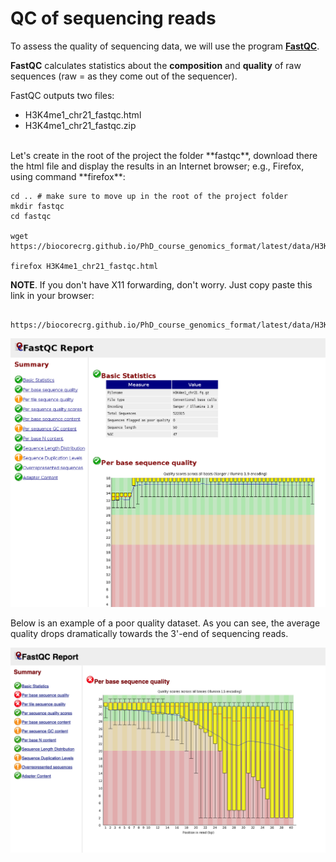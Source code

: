# QC of sequencing reads

To assess the quality of sequencing data, we will use the program [**FastQC**](https://www.bioinformatics.babraham.ac.uk/projects/fastqc/).

**FastQC** calculates statistics about the **composition** and **quality** of raw sequences (raw = as they come out of the sequencer).

FastQC outputs two files:

- H3K4me1_chr21_fastqc.html
- H3K4me1_chr21_fastqc.zip

<br>
Let's create in the root of the project the folder **fastqc**, download there the html file and display the results in an Internet browser; e.g., Firefox, using command **firefox**:

```{bash}
cd .. # make sure to move up in the root of the project folder
mkdir fastqc
cd fastqc

wget https://biocorecrg.github.io/PhD_course_genomics_format/latest/data/H3K4me1_chr21_fastqc.html

firefox H3K4me1_chr21_fastqc.html
```

**NOTE**. If you don't have X11 forwarding, don't worry. Just copy paste this link in your browser:

```{bash}
 https://biocorecrg.github.io/PhD_course_genomics_format/latest/data/H3K4me1_chr21_fastqc.html
```

<img src="images/fastqc.png" width="800"/>

<br/>

Below is an example of a poor quality dataset. As you can see, the average quality drops dramatically towards the 3'-end of sequencing reads.

<img src="images/bad_fastqc.png" width="800"/>

<br>
